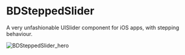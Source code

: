 # BDSteppedSlider
A very unfashionable UISlider component for iOS apps, with stepping behaviour.

![BDSteppedSlider_hero](https://user-images.githubusercontent.com/2734719/172053348-d386bb1a-8611-4d0b-9d9d-474f9a2749ab.png)

